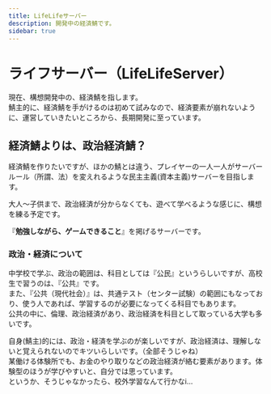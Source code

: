 ```yaml
---
title: LifeLifeサーバー
description: 開発中の経済鯖です。
sidebar: true
---
```

# ライフサーバー（LifeLifeServer）
現在、構想開発中の、経済鯖を指します。<br>
鯖主的に、経済鯖を手がけるのは初めて試みなので、経済要素が崩れないように、運営していきたいところから、長期開発に至っています。<br>

## 経済鯖よりは、政治経済鯖？
経済鯖を作りたいですが、ほかの鯖とは違う、プレイヤーの一人一人がサーバールール（所謂、法）を変えれるような民主主義(資本主義)サーバーを目指します。<br>

大人～子供まで、政治経済が分からなくても、遊べて学べるような感じに、構想を練る予定です。<br>

『**勉強しながら、ゲームできること**』を掲げるサーバーです。<br>

### 政治・経済について
中学校で学ぶ、政治の範囲は、科目としては『公民』というらしいですが、高校生で習うのは、『公共』です。<br>
また、『公共（現代社会）』は、共通テスト（センター試験）の範囲にもなっており、使う人であれば、学習するのが必要になってくる科目でもあります。<br>
公共の中に、倫理、政治経済があり、政治経済を科目として取っている大学も多いです。<br>

自身(鯖主)的には、政治・経済を学ぶのが楽しいですが、政治経済は、理解しないと覚えられないのでキツいらしいです。（全部そうじゃね）<br>
某働ける体験所でも、お金のやり取りなどの政治経済が絡む要素があります。体験型のほうが学びやすいと、自分では思っています。<br>
というか、そうじゃなかったら、校外学習なんて行かなi...